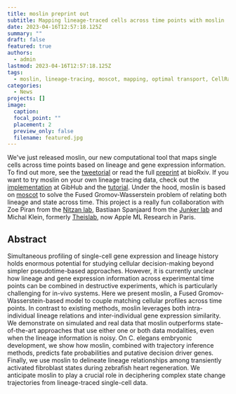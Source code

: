 ```yaml
---
title: moslin preprint out
subtitle: Mapping lineage-traced cells across time points with moslin
date: 2023-04-16T12:57:18.125Z
summary: ""
draft: false
featured: true
authors:
  - admin
lastmod: 2023-04-16T12:57:18.125Z
tags:
  - moslin, lineage-tracing, moscot, mapping, optimal transport, CellRank
categories:
  - News
projects: []
image:
  caption:
  focal_point: ""
  placement: 2
  preview_only: false
  filename: featured.jpg
---
```

We've just released moslin, our new computational tool that maps single cells across time points based on lineage and
gene expression information. To find out more, see the [tweetorial]() or read the full [preprint]() at bioRxiv. If you
want to try moslin on your own lineage tracing data, check out the [implementation](https://github.com/theislab/moslin) at GibHub and the [tutorial](https://moscot.readthedocs.io/en/latest/notebooks/tutorials/100_lineage.html). Under the hood, moslin is based on [moscot](https://moscot-tools.org) to solve the Fused Gromov-Wasserstein problem of relating both lineage and state across time. This project is a really fun collaboration with Zoe Piran from the [Nitzan lab](https://www.nitzanlab.com/), Bastiaan Spanjaard from the [Junker lab](https://junkerlab.com/) and Michal Klein, formerly [Theislab](https://www.helmholtz-munich.de/en/icb/research-groups/theis-lab), now Apple ML Research in Paris. 

Abstract
--------
Simultaneous profiling of single-cell gene expression and lineage history holds enormous potential for studying cellular decision-making beyond simpler pseudotime-based approaches. However, it is currently unclear how lineage and gene expression information across experimental time points can be combined in destructive experiments, which is particularly challenging for in-vivo systems. Here we present moslin, a Fused Gromov-Wasserstein-based model to couple matching cellular profiles across time points. In contrast to existing methods, moslin leverages both intra-individual lineage relations and inter-individual gene expression similarity. We demonstrate on simulated and real data that moslin outperforms state-of-the-art approaches that use either one or both data modalities, even when the lineage information is noisy. On C. elegans embryonic development, we show how moslin, combined with trajectory inference methods, predicts fate probabilities and putative decision driver genes. Finally, we use moslin to delineate lineage relationships among transiently activated fibroblast states during zebrafish heart regeneration. We anticipate moslin to play a crucial role in deciphering complex state change trajectories from lineage-traced single-cell data.
